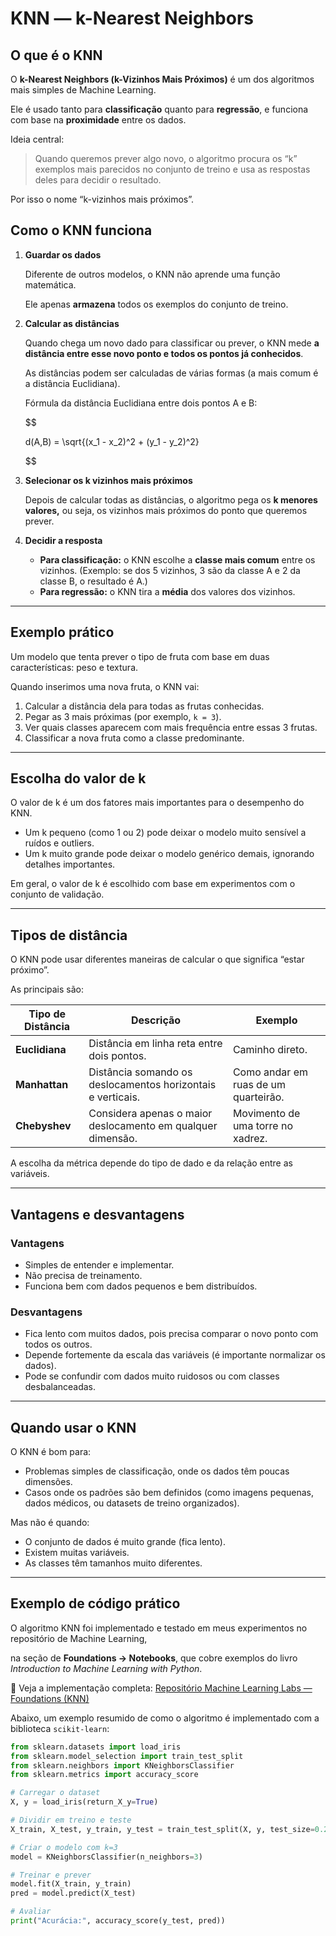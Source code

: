 # KNN — k-Nearest Neighbors

## O que é o KNN

O **k-Nearest Neighbors (k-Vizinhos Mais Próximos)** é um dos algoritmos mais simples de Machine Learning.

Ele é usado tanto para **classificação** quanto para **regressão**, e funciona com base na **proximidade** entre os dados.

Ideia central:

> Quando queremos prever algo novo, o algoritmo procura os “k” exemplos mais parecidos no conjunto de treino e usa as respostas deles para decidir o resultado.
> 

Por isso o nome “k-vizinhos mais próximos”.

## Como o KNN funciona

1. **Guardar os dados**
    
    Diferente de outros modelos, o KNN não aprende uma função matemática.
    
    Ele apenas **armazena** todos os exemplos do conjunto de treino.
    
2. **Calcular as distâncias**
    
    Quando chega um novo dado para classificar ou prever, o KNN mede **a distância entre esse novo ponto e todos os pontos já conhecidos**.
    
    As distâncias podem ser calculadas de várias formas (a mais comum é a distância Euclidiana).
    
    Fórmula da distância Euclidiana entre dois pontos A e B:
    
    $$
    
    d(A,B) = \sqrt{(x_1 - x_2)^2 + (y_1 - y_2)^2}
    
    $$
    
3. **Selecionar os k vizinhos mais próximos**
    
    Depois de calcular todas as distâncias, o algoritmo pega os **k menores valores,** ou seja, os vizinhos mais próximos do ponto que queremos prever.
    
4. **Decidir a resposta**
    - **Para classificação:** o KNN escolhe a **classe mais comum** entre os vizinhos.
    (Exemplo: se dos 5 vizinhos, 3 são da classe A e 2 da classe B, o resultado é A.)
    - **Para regressão:** o KNN tira a **média** dos valores dos vizinhos.

---

## Exemplo prático

Um modelo que tenta prever o tipo de fruta com base em duas características: peso e textura.

Quando inserimos uma nova fruta, o KNN vai:

1. Calcular a distância dela para todas as frutas conhecidas.
2. Pegar as 3 mais próximas (por exemplo, `k = 3`).
3. Ver quais classes aparecem com mais frequência entre essas 3 frutas.
4. Classificar a nova fruta como a classe predominante.

---

## Escolha do valor de k

O valor de k é um dos fatores mais importantes para o desempenho do KNN.

- Um k pequeno (como 1 ou 2) pode deixar o modelo muito sensível a ruídos e outliers.
- Um k muito grande pode deixar o modelo genérico demais, ignorando detalhes importantes.

Em geral, o valor de k é escolhido com base em experimentos com o conjunto de validação.

---

## Tipos de distância

O KNN pode usar diferentes maneiras de calcular o que significa “estar próximo”.

As principais são:

| Tipo de Distância | Descrição | Exemplo |
| --- | --- | --- |
| **Euclidiana** | Distância em linha reta entre dois pontos. | Caminho direto. |
| **Manhattan** | Distância somando os deslocamentos horizontais e verticais. | Como andar em ruas de um quarteirão. |
| **Chebyshev** | Considera apenas o maior deslocamento em qualquer dimensão. | Movimento de uma torre no xadrez. |

A escolha da métrica depende do tipo de dado e da relação entre as variáveis.

---

## Vantagens e desvantagens

### Vantagens

- Simples de entender e implementar.
- Não precisa de treinamento.
- Funciona bem com dados pequenos e bem distribuídos.

### Desvantagens

- Fica lento com muitos dados, pois precisa comparar o novo ponto com todos os outros.
- Depende fortemente da escala das variáveis (é importante normalizar os dados).
- Pode se confundir com dados muito ruidosos ou com classes desbalanceadas.

---

## Quando usar o KNN

O KNN é bom para:

- Problemas simples de classificação, onde os dados têm poucas dimensões.
- Casos onde os padrões são bem definidos (como imagens pequenas, dados médicos, ou datasets de treino organizados).

Mas não é quando:

- O conjunto de dados é muito grande (fica lento).
- Existem muitas variáveis.
- As classes têm tamanhos muito diferentes.

---

## Exemplo de código prático

O algoritmo KNN foi implementado e testado em meus experimentos no repositório de Machine Learning,

na seção de **Foundations → Notebooks**, que cobre exemplos do livro *Introduction to Machine Learning with Python*.

🔗 Veja a implementação completa:
[Repositório Machine Learning Labs — Foundations (KNN)](https://github.com/Xandetds/machine-learning-labs/tree/main/0_FOUNDATIONS/notebooks)

Abaixo, um exemplo resumido de como o algoritmo é implementado com a biblioteca `scikit-learn`:

```python
from sklearn.datasets import load_iris
from sklearn.model_selection import train_test_split
from sklearn.neighbors import KNeighborsClassifier
from sklearn.metrics import accuracy_score

# Carregar o dataset
X, y = load_iris(return_X_y=True)

# Dividir em treino e teste
X_train, X_test, y_train, y_test = train_test_split(X, y, test_size=0.25, random_state=42)

# Criar o modelo com k=3
model = KNeighborsClassifier(n_neighbors=3)

# Treinar e prever
model.fit(X_train, y_train)
pred = model.predict(X_test)

# Avaliar
print("Acurácia:", accuracy_score(y_test, pred))

```